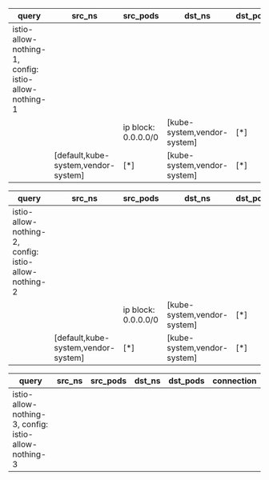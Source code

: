 |query|src_ns|src_pods|dst_ns|dst_pods|connection|
|---|---|---|---|---|---|
|istio-allow-nothing-1, config: istio-allow-nothing-1||||||
|||ip block: 0.0.0.0/0|[kube-system,vendor-system]|[*]|TCP 1-65536,|
||[default,kube-system,vendor-system]|[*]|[kube-system,vendor-system]|[*]|TCP 1-65536,|


|query|src_ns|src_pods|dst_ns|dst_pods|connection|
|---|---|---|---|---|---|
|istio-allow-nothing-2, config: istio-allow-nothing-2||||||
|||ip block: 0.0.0.0/0|[kube-system,vendor-system]|[*]|TCP 1-65536,|
||[default,kube-system,vendor-system]|[*]|[kube-system,vendor-system]|[*]|TCP 1-65536,|


|query|src_ns|src_pods|dst_ns|dst_pods|connection|
|---|---|---|---|---|---|
|istio-allow-nothing-3, config: istio-allow-nothing-3||||||


